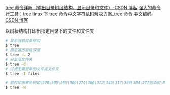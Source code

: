 [tree 命令详解（输出目录树层结构，显示目录和文件）-CSDN 博客](https://blog.csdn.net/weixin_46034375/article/details/125403748)
[强大的命令行工具：tree](https://zhuanlan.zhihu.com/p/144616508)
[linux 下 tree 命令中文字符乱码解决方案\_tree 命令 中文编码-CSDN 博客](https://blog.csdn.net/cxrsdn/article/details/100006348)

以树状结构打印出指定目录下的文件和文件夹

```bash
# 显示当前目录结构
$ tree
# 指定遍历层级深度
$ tree -L 2
# 只显示文件夹
$ tree -d
# 过滤无需显示的文件或文件夹
$ tree -I files

# 若打印出来乱码如\320\305\265\300\274\306\313\343\317\356\304\277则添加-N参数
$ tree -N
```
